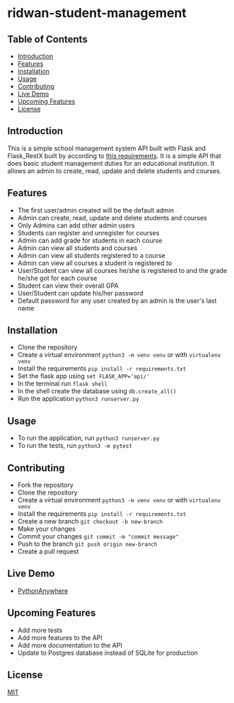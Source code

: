 # ridwan-student-management

## Table of Contents
- [Introduction](#introduction)
- [Features](#features)
- [Installation](#installation)
- [Usage](#usage)
- [Contributing](#contributing)
- [Live Demo](#live-demo)
- [Upcoming Features](#upcoming-features)
- [License](#license)

## Introduction
This is a simple school management system API built with Flask and Flask_RestX built by according to [this requirements](https://docs.google.com/document/d/19ayXN5P1oV2aqW_7-As6EUpn7OQShkpAlZK4wRbrgBQ/). It is a simple API that does basic student management duties for an educational institution. It allows an admin to create, read, update and delete students and courses.

## Features
- The first user/admin created will be the default admin
- Admin can create, read, update and delete students and courses
- Only Admins can add other admin users
- Students can register and unregister for courses
- Admin can add grade for students in each course
- Admin can view all students and courses
- Admin can view all students registered to a course
- Admin can view all courses a student is registered to
- User/Student can view all courses he/she is registered to and the grade he/she got for each course
- Student can view their overall GPA
- User/Student can update his/her password
- Default password for any user created by an admin is the user's last name

## Installation
- Clone the repository
- Create a virtual environment `python3 -m venv venv` or with `virtualenv venv`
- Install the requirements `pip install -r requirements.txt`
- Set the flask app using `set FLASK_APP='api/'`
- In the terminal run `flask shell`
- In the shell create the database using `db.create_all()`
- Run the application `python3 runserver.py`



## Usage
- To run the application, run `python3 runserver.py`
- To run the tests, run `python3 -m pytest`


## Contributing
- Fork the repository
- Clone the repository
- Create a virtual environment `python3 -m venv venv` or with `virtualenv venv`
- Install the requirements `pip install -r requirements.txt`
- Create a new branch `git checkout -b new-branch`
- Make your changes
- Commit your changes `git commit -m "commit message"`
- Push to the branch `git push origin new-branch`
- Create a pull request

## Live Demo
- [PythonAnywhere](https://ridwan993.pythonanywhere.com/)

## Upcoming Features
- Add more tests 
- Add more features to the API
- Add more documentation to the API
- Update to Postgres database instead of SQLite for production

## License

[MIT](https://github.com/temitope3201/ridwan-student-management/blob/main/LICENSE)
